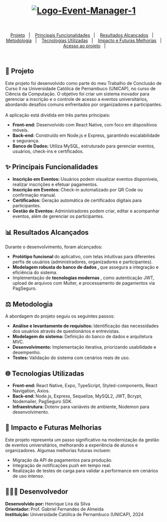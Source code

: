 <h1 align="center">
<a href="https://ibb.co/4Sy46RL"><img src="https://i.ibb.co/JpLrfjT/Logo-Event-Manager-1.png" alt="Logo-Event-Manager-1" border="0"></a><br /><br />
</h1>

<p align="center">
  <a href="#-projeto">Projeto</a>&nbsp;&nbsp;&nbsp;|&nbsp;&nbsp;&nbsp;
  <a href="#-principais-funcionalidades">Principais Funcionalidades</a>&nbsp;&nbsp;&nbsp;|&nbsp;&nbsp;&nbsp;
  <a href="#-resultados-alcancados">Resultados Alcançados</a>&nbsp;&nbsp;&nbsp;|&nbsp;&nbsp;&nbsp;
  <a href="#-metodologia">Metodologia</a>&nbsp;&nbsp;&nbsp;|&nbsp;&nbsp;&nbsp;
  <a href="#-tecnologias-utilizadas">Tecnologias Utilizadas</a>&nbsp;&nbsp;&nbsp;|&nbsp;&nbsp;&nbsp;
  <a href="#-impacto-e-futuras-melhorias">Impacto e Futuras Melhorias</a>&nbsp;&nbsp;&nbsp;|&nbsp;&nbsp;&nbsp;
  <a href="#-desenvolvedor">Acesso ao projeto</a>&nbsp;&nbsp;&nbsp;|&nbsp;&nbsp;&nbsp;
</p>

<br>

## 🔧 Projeto

Este projeto foi desenvolvido como parte do meu Trabalho de Conclusão de Curso II na Universidade Católica de Pernambuco (UNICAP), no curso de Ciência da Computação. O objetivo foi criar um sistema inovador para gerenciar a inscrição e o controle de acesso a eventos universitários, abordando desafios comuns enfrentados por organizadores e participantes.
<br>
<br>
A aplicação está dividida em três partes principais:
<br>

<div>
  <ul>
    <li> <b>Front-end:</b> Desenvolvido com React Native, com foco em dispositivos móveis. 
    <li> <b>Back-end:</b> Construído em Node.js e Express, garantindo escalabilidade e segurança.
    <li> <b>Banco de Dados:</b> Utiliza MySQL, estruturado para gerenciar eventos, usuários, check-ins e certificados.
  </ul>
</div>

## ✨ Principais Funcionalidades

<div>
  <ul>
    <li> <b>Inscrição em Eventos: </b> Usuários podem visualizar eventos disponíveis, realizar inscrições e efetuar pagamentos. 
    <li> <b>Inscrição em Eventos: </b>  Check-in automatizado por QR Code ou confirmação manual.
    <li> <b>Certificados:  </b> Geração automática de certificados digitais para participantes.
    <li> <b>Gestão de Eventos: </b> Administradores podem criar, editar e acompanhar eventos, além de gerenciar os participantes.
  </ul>
</div>

## 📊 Resultados Alcançados

Durante o desenvolvimento, foram alcançados:

<div>
  <ul>
    <li> <b>Protótipo funcional   </b> do aplicativo, com telas intuitivas para diferentes perfis de usuários (administradores, organizadores e participantes).
    <li> <b>Modelagem robusta do banco de dados , </b> que assegura a integração e eficiência do sistema.
    <li> Implementação de <b> tecnologias modernas </b>, como autenticação JWT, upload de arquivos com Multer, e processamento de pagamentos via PagSeguro.
  </ul>
</div>

## ⚖️ Metodologia

A abordagem do projeto seguiu os seguintes passos:

<div>
  <ul>
    <li> <b>Análise e levantamento de requisitos:   </b> Identificação das necessidades dos usuários através de questionários e entrevistas.
    <li> <b>Modelagem do sistema:  </b> Definição do banco de dados e arquitetura MVC.
    <li> <b>Desenvolvimento: </b>Implementação iterativa, priorizando usabilidade e desempenho.
    <li> <b>Testes:  </b> Validação do sistema com cenários reais de uso.
  </ul>
</div>

## 🌐 Tecnologias Utilizadas

<div>
  <ul>
    <li> <b>Front-end:   </b> React Native, Expo, TypeScript, Styled-components, React Navigation, Axios.
    <li> <b>Back-end: </b> Node.js, Express, Sequelize, MySQL2, JWT, Bcrypt, Nodemailer, PagSeguro SDK.
    <li> <b>Infraestrutura: </b> Dotenv para variáveis de ambiente, Nodemon para desenvolvimento.
  </ul>
</div>

## 🏢 Impacto e Futuras Melhorias

Este projeto representa um passo significativo na modernização da gestão de eventos universitários, melhorando a experiência de alunos e organizadores. Algumas melhorias futuras incluem:

<div>
  <ul>
    <li> Migração da API de pagamentos para produção.
    <li> Integração de notificações push em tempo real.
    <li> Realização de testes de carga para validar a performance em cenários de uso intenso.
  </ul>
</div>

## 👨‍👦‍👦 Desenvolvedor

<b>Desenvolvido por: </b> Henrique Lira da Silva <br>
<b> Orientador: </b> Prof. Gabriel Fernandes de Almeida<br>
<b> Instituição: </b> Universidade Católica de Pernambuco (UNICAP), 2024<br>
